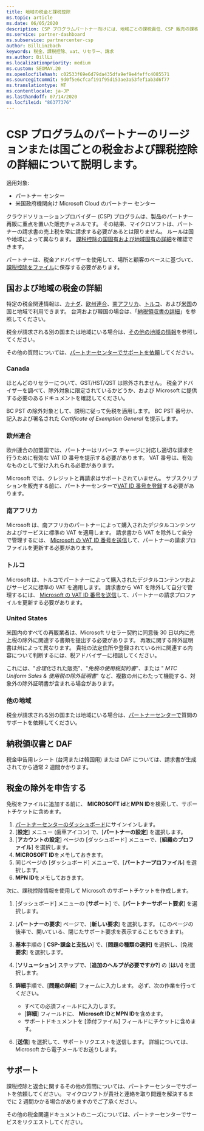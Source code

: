 ```yaml
---
title: 地域の税金と課税控除
ms.topic: article
ms.date: 06/05/2020
description: CSP プログラムパートナー向けには、地域ごとの課税責任、CSP 販売の課税控除を送信する方法、および税金に関する質問のサポートを受ける方法について説明します。
ms.service: partner-dashboard
ms.subservice: partnercenter-csp
author: BillLinzbach
keywords: 税金、課税控除、vat、リセラー、請求
ms.author: BillLi
ms.localizationpriority: medium
ms.custom: SEOMAY.20
ms.openlocfilehash: c02533f69e6d79da435dfa9ef9e4feffc4085571
ms.sourcegitcommit: 9d0f5e6cfcaf191f95d153ae3a53fef1ab3d6f77
ms.translationtype: MT
ms.contentlocale: ja-JP
ms.lasthandoff: 07/14/2020
ms.locfileid: "86377376"
---
```

# <a name="read-about-taxes-and-tax-exemption-details-by-region-or-country-for-partners-in-the-csp-program"></a>CSP プログラムのパートナーのリージョンまたは国ごとの税金および課税控除の詳細について説明します。

適用対象:

- パートナー センター
- 米国政府機関向け Microsoft Cloud のパートナー センター

クラウドソリューションプロバイダー (CSP) プログラムは、製品のパートナー再販に重点を置いた販売チャネルです。 その結果、マイクロソフトは、パートナーの請求書の売上税を常に請求する必要があるとは限りません。 ルールは国や地域によって異なります。 [課税控除の国固有および地域固有の詳細](#country-and-region-tax-details)を確認できます。

パートナーは、税金アドバイザーを使用して、場所と顧客のベースに基づいて、[課税控除をファイル](#file-tax-exemptions)に保存する必要があります。

## <a name="country-and-region-tax-details"></a>国および地域の税金の詳細

特定の税金関連情報は、[カナダ](#canada)、[欧州連合](#european-union)、[南アフリカ](#south-africa)、[トルコ](#turkey)、および[米国](#united-states)の国と地域で利用できます。 台湾および韓国の場合は、「[納税領収書の詳細](#tax-receipts-and-daf)」を参照してください。

税金が請求される別の国または地域にいる場合は、[その他の地域の情報](#other-regions)を参照してください。

その他の質問については、[パートナーセンターでサポートを依頼](#support)してください。

### <a name="canada"></a>Canada

ほとんどのリセラーについて、GST/HST/QST は除外されません。 税金アドバイザーを調べて、除外対象に限定されているかどうか、および Microsoft に提供する必要のあるドキュメントを確認してください。

BC PST の除外対象として、説明に従って免税を適用します。 BC PST 番号か、記入および署名された *Certificate of Exemption General* を提示します。

### <a name="european-union"></a>欧州連合

欧州連合の加盟国では、パートナーはリバース チャージに対応し適切な請求を行うために有効な VAT ID 番号を提示する必要があります。 VAT 番号は、有効なものとして受け入れられる必要があります。

Microsoft では、クレジットと再請求はサポートされていません。 サブスクリプションを販売する前に、パートナーセンターで[VAT ID 番号を登録](organization-tax-info.md)する必要があります。

### <a name="south-africa"></a>南アフリカ

Microsoft は、南アフリカのパートナーによって購入されたデジタルコンテンツおよびサービスに標準の VAT を適用します。 請求書から VAT を除外して自分で管理するには、 [Microsoft の VAT ID 番号を送信](organization-tax-info.md)して、パートナーの請求プロファイルを更新する必要があります。

### <a name="turkey"></a>トルコ

Microsoft は、トルコでパートナーによって購入されたデジタルコンテンツおよびサービスに標準の VAT を適用します。 請求書から VAT を除外して自分で管理するには、 [Microsoft の VAT ID 番号を送信](organization-tax-info.md)して、パートナーの請求プロファイルを更新する必要があります。

### <a name="united-states"></a>United States

米国内のすべての再販業者は、Microsoft リセラー契約に同意後 30 日以内に売上税の除外に関連する書類を提出する必要があります。 再販に関する除外証明書は州によって異なります。 貴社の法定住所や登録されている州に関連する内容について判断するには、税アドバイザーに相談してください。

これには、"*合理化*された販売"、"*免税の使用税契約書*"、または " *MTC Uniform Sales & 使用税の除外証明書*" など、複数の州にわたって機能する、対象外の除外証明書が含まれる場合があります。

### <a name="other-regions"></a>他の地域

税金が請求される別の国または地域にいる場合は、[パートナーセンターで](#support)質問のサポートを依頼してください。

## <a name="tax-receipts-and-daf"></a>納税領収書と DAF

税金申告用レシート (台湾または韓国用) または DAF については、請求書が生成されてから通常 2 週間かかります。

## <a name="file-tax-exemptions"></a>税金の除外を申告する

免税をファイルに追加する前に、 **MICROSOFT id**と**MPN ID**を検索して、サポートチケットに含めます。

1. [パートナーセンターのダッシュボード](https://partner.microsoft.com/dashboard/)にサインインします。
2. [**設定**] メニュー (歯車アイコン) で、[**パートナーの設定**] を選択します。
3. [**アカウントの設定**] ページの [ダッシュボード] メニューで、[**組織のプロファイル**] を選択します。
4. **MICROSOFT ID**をメモしておきます。
5. 同じページの [ダッシュボード] メニューで、[**パートナープロファイル**] を選択します。
6. **MPN ID**をメモしておきます。

次に、課税控除情報を使用して Microsoft のサポートチケットを作成します。

1. [ダッシュボード] メニューの [**サポート**] で、[**パートナーサポート要求**] を選択します。
2. [**パートナーの要求**] ページで、[**新しい要求**] を選択します。 (このページの後半で、開いている、閉じたサポート要求を表示することもできます)。
3. **基本**手順の [ **CSP-課金と支払い**] で、[**問題の種類の選択]** を選択し、[免税**要求**] を選択します。
4. [**ソリューション**] ステップで、[**追加のヘルプが必要ですか?**] の [**はい]** を選択します。
5. **詳細**手順で、[**問題の詳細**] フォームに入力します。 必ず、次の作業を行ってください。

    - すべての必須フィールドに入力します。
    - [**詳細**] フィールドに、 **Microsoft ID**と**MPN ID**を含めます。
    - サポートドキュメントを [添付ファイル] フィールドにチケットに含めます。

6. [**送信**] を選択して、サポートリクエストを送信します。 詳細については、Microsoft から電子メールでお送りします。

## <a name="support"></a>サポート

課税控除と返金に関するその他の質問については、パートナーセンターでサポートを依頼してください。 マイクロソフトが貴社と連絡を取り問題を解決するまでに 2 週間かかる場合がありますのでご了承ください。

その他の税金関連ドキュメントのニーズについては、パートナーセンターでサービスをリクエストしてください。
